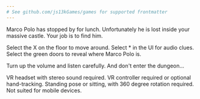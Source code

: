 ```yaml
---
# See github.com/js13kGames/games for supported frontmatter
---
```

Marco Polo has stopped by for lunch.
Unfortunately he is lost inside your massive castle.
Your job is to find him.

Select the X on the floor to move around.
Select * in the UI for audio clues.
Select the green doors to reveal where Marco Polo is. 

Turn up the volume and listen carefully.
And don't enter the dungeon...

VR headset with stereo sound required.  VR controller required or optional hand-tracking.
Standing pose or sitting, with 360 degree rotation required. Not suited for mobile devices.